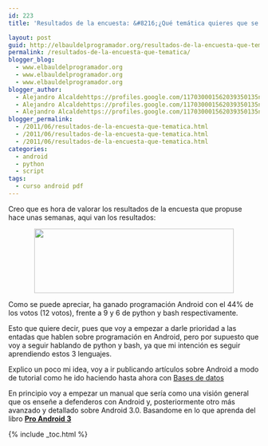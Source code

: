 ```yaml
---
id: 223
title: 'Resultados de la encuesta: &#8216;¿Qué temática quieres que se trate en el blog?&#8217;'

layout: post
guid: http://elbauldelprogramador.org/resultados-de-la-encuesta-que-tematica-quieres-que-se-trate-en-el-blog/
permalink: /resultados-de-la-encuesta-que-tematica/
blogger_blog:
  - www.elbauldelprogramador.org
  - www.elbauldelprogramador.org
  - www.elbauldelprogramador.org
blogger_author:
  - Alejandro Alcaldehttps://profiles.google.com/117030001562039350135noreply@blogger.com
  - Alejandro Alcaldehttps://profiles.google.com/117030001562039350135noreply@blogger.com
  - Alejandro Alcaldehttps://profiles.google.com/117030001562039350135noreply@blogger.com
blogger_permalink:
  - /2011/06/resultados-de-la-encuesta-que-tematica.html
  - /2011/06/resultados-de-la-encuesta-que-tematica.html
  - /2011/06/resultados-de-la-encuesta-que-tematica.html
categories:
  - android
  - python
  - script
tags:
  - curso android pdf
---
```

<div class="icoso">
</div>

Creo que es hora de valorar los resultados de la encuesta que propuse hace unas semanas, aqui van los resultados:

<div class="separator" style="clear: both; text-align: center;">
  <a href="http://2.bp.blogspot.com/-vKzrgelKoZQ/TfeF6FiU37I/AAAAAAAAAmE/7C40FzXjBro/s1600/Resuldatosencuesta.png" imageanchor="1" style="margin-left:1em; margin-right:1em"><img border="0" height="129" width="400" src="http://2.bp.blogspot.com/-vKzrgelKoZQ/TfeF6FiU37I/AAAAAAAAAmE/7C40FzXjBro/s400/Resuldatosencuesta.png" /></a>
</div>

Como se puede apreciar, ha ganado programación Android con el 44% de los votos (12 votos), frente a 9 y 6 de python y bash respectivamente.

Esto que quiere decir, pues que voy a empezar a darle prioridad a las entadas que hablen sobre programación en Android, pero por supuesto que voy a seguir hablando de python y bash, ya que mi intención es seguir aprendiendo estos 3 lenguajes.

Explico un poco mi idea, voy a ir publicando artículos sobre Android a modo de tutorial como he ido haciendo hasta ahora con [Bases de datos][1]

En principio voy a empezar un manual que sería como una visión general que os enseñe a defenderos con Android y, posteriormente otro más avanzado y detallado sobre Android 3.0. Basandome en lo que aprenda del libro [**Pro Android 3**][2]



 [1]: /p/bases-de-datos.html
 [2]: /2011/05/pro-android-3-aprende-fondo-todo-lo-que.html

{% include _toc.html %}
